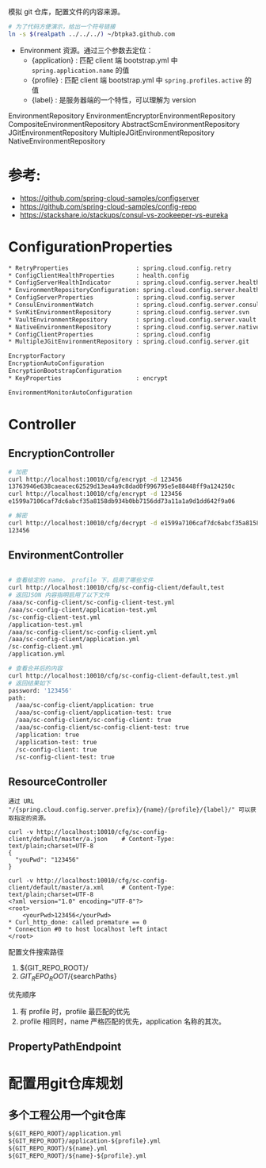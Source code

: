模拟 git 仓库，配置文件的内容来源。


```bash
# 为了代码方便演示，给出一个符号链接
ln -s $(realpath ../../../) ~/btpka3.github.com
```

* Environment 资源。通过三个参数去定位：
    * {application} : 匹配 client 端 bootstrap.yml 中 `spring.application.name` 的值
    * {profile} : 匹配 client 端 bootstrap.yml 中 `spring.profiles.active` 的值
    * {label} : 是服务器端的一个特性，可以理解为 version

EnvironmentRepository
    EnvironmentEncryptorEnvironmentRepository
    CompositeEnvironmentRepository
    AbstractScmEnvironmentRepository
        JGitEnvironmentRepository
            MultipleJGitEnvironmentRepository
    NativeEnvironmentRepository
    
# 参考: 

* https://github.com/spring-cloud-samples/configserver
* https://github.com/spring-cloud-samples/config-repo
* https://stackshare.io/stackups/consul-vs-zookeeper-vs-eureka

# ConfigurationProperties

```txt
* RetryProperties                   : spring.cloud.config.retry
* ConfigClientHealthProperties      : health.config
* ConfigServerHealthIndicator       : spring.cloud.config.server.health
* EnvironmentRepositoryConfiguration: spring.cloud.config.server.health.enabled
* ConfigServerProperties            : spring.cloud.config.server
* ConsulEnvironmentWatch            : spring.cloud.config.server.consul.watch
* SvnKitEnvironmentRepository       : spring.cloud.config.server.svn
* VaultEnvironmentRepository        : spring.cloud.config.server.vault
* NativeEnvironmentRepository       : spring.cloud.config.server.native
* ConfigClientProperties            : spring.cloud.config
* MultipleJGitEnvironmentRepository : spring.cloud.config.server.git

EncryptorFactory
EncryptionAutoConfiguration
EncryptionBootstrapConfiguration
* KeyProperties                     : encrypt

EnvironmentMonitorAutoConfiguration

```

# Controller
## EncryptionController

```bash
# 加密
curl http://localhost:10010/cfg/encrypt -d 123456
13763946e638caeacec62529d13ea4a9c8dad0f996795e5e88448ff9a124250c
curl http://localhost:10010/cfg/encrypt -d 123456
e1599a7106caf7dc6abcf35a8158db934b0bb7156dd73a11a1a9d1dd642f9a06

# 解密
curl http://localhost:10010/cfg/decrypt -d e1599a7106caf7dc6abcf35a8158db934b0bb7156dd73a11a1a9d1dd642f9a06
123456
```


## EnvironmentController
```bash

# 查看给定的 name， profile 下，启用了哪些文件
curl http://localhost:10010/cfg/sc-config-client/default,test
# 返回JSON 内容指明启用了以下文件
/aaa/sc-config-client/sc-config-client-test.yml
/aaa/sc-config-client/application-test.yml
/sc-config-client-test.yml
/application-test.yml
/aaa/sc-config-client/sc-config-client.yml
/aaa/sc-config-client/application.yml
/sc-config-client.yml
/application.yml

# 查看合并后的内容
curl http://localhost:10010/cfg/sc-config-client-default,test.yml
# 返回结果如下
password: '123456'
path:
  /aaa/sc-config-client/application: true
  /aaa/sc-config-client/application-test: true
  /aaa/sc-config-client/sc-config-client: true
  /aaa/sc-config-client/sc-config-client-test: true
  /application: true
  /application-test: true
  /sc-config-client: true
  /sc-config-client-test: true
```

## ResourceController
    通过 URL "/{spring.cloud.config.server.prefix}/{name}/{profile}/{label}/" 可以获取指定的资源。

```text
curl -v http://localhost:10010/cfg/sc-config-client/default/master/a.json    # Content-Type: text/plain;charset=UTF-8
{
  "youPwd": "123456"
}

curl -v http://localhost:10010/cfg/sc-config-client/default/master/a.xml     # Content-Type: text/plain;charset=UTF-8
<?xml version="1.0" encoding="UTF-8"?>
<root>
    <yourPwd>123456</yourPwd>
* Curl_http_done: called premature == 0
* Connection #0 to host localhost left intact
</root>
```

配置文件搜索路径
1. ${GIT_REPO_ROOT}/
1. ${GIT_REPO_ROOT}/${searchPaths}


优先顺序
1. 有 profile 时，profile 最匹配的优先
1. profile 相同时，name 严格匹配的优先，application 名称的其次。



## PropertyPathEndpoint

# 配置用git仓库规划
## 多个工程公用一个git仓库

```txt
${GIT_REPO_ROOT}/application.yml
${GIT_REPO_ROOT}/application-${profile}.yml
${GIT_REPO_ROOT}/${name}.yml
${GIT_REPO_ROOT}/${name}-${profile}.yml
```



